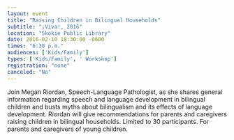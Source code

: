 ```yaml
---
layout: event
title: "Raising Children in Bilingual Households"
subtitle: "¡Viva!, 2016"
location: "Skokie Public Library"
date: 2016-02-10 18:30:00 -0600
times: "6:30 p.m."
audiences: ['Kids/Family']
types: ['Kids/Family', ' Workshop']
registration: "none"
canceled: "No"
---
```

Join Megan Riordan, Speech-Language Pathologist, as she shares general information regarding speech and language development in bilingual children and busts myths about bilingualism and its effects of language development. Riordan will give recommendations for parents and caregivers raising children in bilingual households. Limited to 30 participants. For parents and caregivers of young children.
